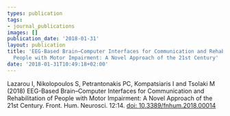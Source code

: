 ```yaml
---
types: publication
tags:
- journal_publications
images: []
publication_date: '2018-01-31'
layout: publication
title: 'EEG-Based Brain–Computer Interfaces for Communication and Rehabilitation of
  People with Motor Impairment: A Novel Approach of the 21st Century'
date: '2018-01-31T10:49:18+02:00'
---
```

<p>Lazarou I, Nikolopoulos S, Petrantonakis PC, Kompatsiaris I and Tsolaki M (2018) EEG-Based Brain–Computer Interfaces for Communication and Rehabilitation of People with Motor Impairment: A Novel Approach of the 21st Century. Front. Hum. Neurosci. 12:14. <a href="https://doi.org/10.3389/fnhum.2018.00014">doi: 10.3389/fnhum.2018.00014</a></p>
